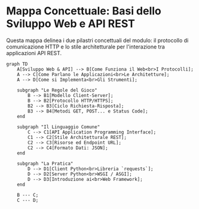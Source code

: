 # Mappa Concettuale: Basi dello Sviluppo Web e API REST

Questa mappa delinea i due pilastri concettuali del modulo: il protocollo di comunicazione HTTP e lo stile architetturale per l'interazione tra applicazioni API REST.

```mermaid
graph TD
    A[Sviluppo Web & API] --> B[Come Funziona il Web<br>I Protocolli];
    A --> C[Come Parlano le Applicazioni<br>Le Architetture];
    A --> D[Come si Implementa<br>Gli Strumenti];

    subgraph "Le Regole del Gioco"
        B --> B1[Modello Client-Server];
        B --> B2[Protocollo HTTP/HTTPS];
        B2 --> B3[Ciclo Richiesta-Risposta];
        B3 --> B4[Metodi GET, POST... e Status Code];
    end

    subgraph "Il Linguaggio Comune"
        C --> C1[API Application Programming Interface];
        C1 --> C2[Stile Architetturale REST];
        C2 --> C3[Risorse ed Endpoint URL];
        C2 --> C4[Formato Dati: JSON];
    end

    subgraph "La Pratica"
        D --> D1[Client Python<br>Libreria `requests`];
        D --> D2[Server Python<br>WSGI / ASGI];
        D --> D3[Introduzione ai<br>Web Framework];
    end

    B --- C;
    C --- D;
```
